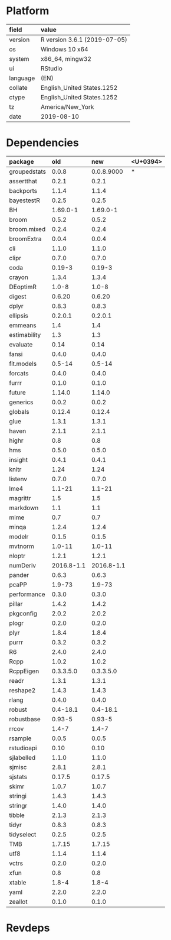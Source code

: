 # Platform

|field    |value                        |
|:--------|:----------------------------|
|version  |R version 3.6.1 (2019-07-05) |
|os       |Windows 10 x64               |
|system   |x86_64, mingw32              |
|ui       |RStudio                      |
|language |(EN)                         |
|collate  |English_United States.1252   |
|ctype    |English_United States.1252   |
|tz       |America/New_York             |
|date     |2019-08-10                   |

# Dependencies

|package      |old        |new        |<U+0394>  |
|:------------|:----------|:----------|:--|
|groupedstats |0.0.8      |0.0.8.9000 |*  |
|assertthat   |0.2.1      |0.2.1      |   |
|backports    |1.1.4      |1.1.4      |   |
|bayestestR   |0.2.5      |0.2.5      |   |
|BH           |1.69.0-1   |1.69.0-1   |   |
|broom        |0.5.2      |0.5.2      |   |
|broom.mixed  |0.2.4      |0.2.4      |   |
|broomExtra   |0.0.4      |0.0.4      |   |
|cli          |1.1.0      |1.1.0      |   |
|clipr        |0.7.0      |0.7.0      |   |
|coda         |0.19-3     |0.19-3     |   |
|crayon       |1.3.4      |1.3.4      |   |
|DEoptimR     |1.0-8      |1.0-8      |   |
|digest       |0.6.20     |0.6.20     |   |
|dplyr        |0.8.3      |0.8.3      |   |
|ellipsis     |0.2.0.1    |0.2.0.1    |   |
|emmeans      |1.4        |1.4        |   |
|estimability |1.3        |1.3        |   |
|evaluate     |0.14       |0.14       |   |
|fansi        |0.4.0      |0.4.0      |   |
|fit.models   |0.5-14     |0.5-14     |   |
|forcats      |0.4.0      |0.4.0      |   |
|furrr        |0.1.0      |0.1.0      |   |
|future       |1.14.0     |1.14.0     |   |
|generics     |0.0.2      |0.0.2      |   |
|globals      |0.12.4     |0.12.4     |   |
|glue         |1.3.1      |1.3.1      |   |
|haven        |2.1.1      |2.1.1      |   |
|highr        |0.8        |0.8        |   |
|hms          |0.5.0      |0.5.0      |   |
|insight      |0.4.1      |0.4.1      |   |
|knitr        |1.24       |1.24       |   |
|listenv      |0.7.0      |0.7.0      |   |
|lme4         |1.1-21     |1.1-21     |   |
|magrittr     |1.5        |1.5        |   |
|markdown     |1.1        |1.1        |   |
|mime         |0.7        |0.7        |   |
|minqa        |1.2.4      |1.2.4      |   |
|modelr       |0.1.5      |0.1.5      |   |
|mvtnorm      |1.0-11     |1.0-11     |   |
|nloptr       |1.2.1      |1.2.1      |   |
|numDeriv     |2016.8-1.1 |2016.8-1.1 |   |
|pander       |0.6.3      |0.6.3      |   |
|pcaPP        |1.9-73     |1.9-73     |   |
|performance  |0.3.0      |0.3.0      |   |
|pillar       |1.4.2      |1.4.2      |   |
|pkgconfig    |2.0.2      |2.0.2      |   |
|plogr        |0.2.0      |0.2.0      |   |
|plyr         |1.8.4      |1.8.4      |   |
|purrr        |0.3.2      |0.3.2      |   |
|R6           |2.4.0      |2.4.0      |   |
|Rcpp         |1.0.2      |1.0.2      |   |
|RcppEigen    |0.3.3.5.0  |0.3.3.5.0  |   |
|readr        |1.3.1      |1.3.1      |   |
|reshape2     |1.4.3      |1.4.3      |   |
|rlang        |0.4.0      |0.4.0      |   |
|robust       |0.4-18.1   |0.4-18.1   |   |
|robustbase   |0.93-5     |0.93-5     |   |
|rrcov        |1.4-7      |1.4-7      |   |
|rsample      |0.0.5      |0.0.5      |   |
|rstudioapi   |0.10       |0.10       |   |
|sjlabelled   |1.1.0      |1.1.0      |   |
|sjmisc       |2.8.1      |2.8.1      |   |
|sjstats      |0.17.5     |0.17.5     |   |
|skimr        |1.0.7      |1.0.7      |   |
|stringi      |1.4.3      |1.4.3      |   |
|stringr      |1.4.0      |1.4.0      |   |
|tibble       |2.1.3      |2.1.3      |   |
|tidyr        |0.8.3      |0.8.3      |   |
|tidyselect   |0.2.5      |0.2.5      |   |
|TMB          |1.7.15     |1.7.15     |   |
|utf8         |1.1.4      |1.1.4      |   |
|vctrs        |0.2.0      |0.2.0      |   |
|xfun         |0.8        |0.8        |   |
|xtable       |1.8-4      |1.8-4      |   |
|yaml         |2.2.0      |2.2.0      |   |
|zeallot      |0.1.0      |0.1.0      |   |

# Revdeps

